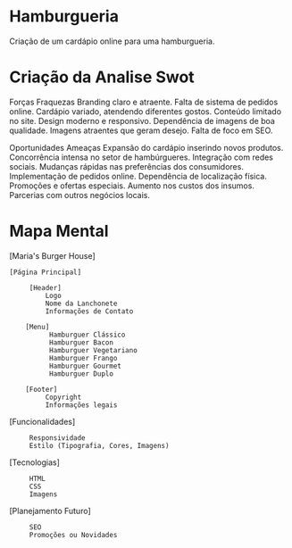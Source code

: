 # Hamburgueria
Criação de um cardápio online para uma hamburgueria.

# Criação da Analise Swot
Forças                                                  Fraquezas
Branding claro e atraente.	                            Falta de sistema de pedidos online.
Cardápio variado, atendendo diferentes gostos.	        Conteúdo limitado no site.
Design moderno e responsivo.	                        Dependência de imagens de boa qualidade.
Imagens atraentes que geram desejo.	                    Falta de foco em SEO.

Oportunidades                	                        Ameaças
Expansão do cardápio inserindo novos produtos.	        Concorrência intensa no setor de hambúrgueres.
Integração com redes sociais.	                        Mudanças rápidas nas preferências dos consumidores.
Implementação de pedidos online.	                    Dependência de localização física.
Promoções e ofertas especiais.	                        Aumento nos custos dos insumos.
Parcerias com outros negócios locais.


# Mapa Mental

[Maria's Burger House]
  
    [Página Principal]
       
         [Header]
             Logo
             Nome da Lanchonete
             Informações de Contato
        
        [Menu]
              Hamburguer Clássico
              Hamburguer Bacon
              Hamburguer Vegetariano
              Hamburguer Frango
              Hamburguer Gourmet
              Hamburguer Duplo
        
        [Footer]
             Copyright
             Informações legais
  
   [Funcionalidades]
        
         Responsividade
         Estilo (Tipografia, Cores, Imagens)
  
   [Tecnologias]
        
         HTML
         CSS
         Imagens
  
   [Planejamento Futuro]
        
         SEO
         Promoções ou Novidades